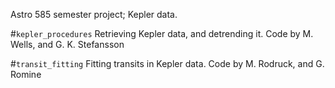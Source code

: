 Astro 585 semester project; Kepler data.

#<code>kepler_procedures</code>
Retrieving Kepler data, and detrending it.
Code by M. Wells, and G. K. Stefansson

#<code>transit_fitting</code>
Fitting transits in Kepler data.
Code by M. Rodruck, and G. Romine
